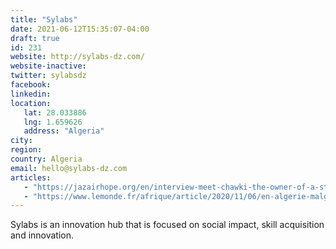 ```yaml
---
title: "Sylabs"
date: 2021-06-12T15:35:07-04:00
draft: true
id: 231
website: http://sylabs-dz.com/
website-inactive: 
twitter: sylabsdz
facebook: 
linkedin: 
location: 
   lat: 28.033886
   lng: 1.659626
   address: "Algeria"
city: 
region: 
country: Algeria
email: hello@sylabs-dz.com
articles:
   - "https://jazairhope.org/en/interview-meet-chawki-the-owner-of-a-startup-that-provides-books-for-48-willayas-in-algeria/"
   - "https://www.lemonde.fr/afrique/article/2020/11/06/en-algerie-malgre-un-ecosysteme-difficile-les-start-up-veulent-y-croire_6058829_3212.html"
---
```

Sylabs is an innovation hub that is focused on social impact, skill acquisition and innovation.
